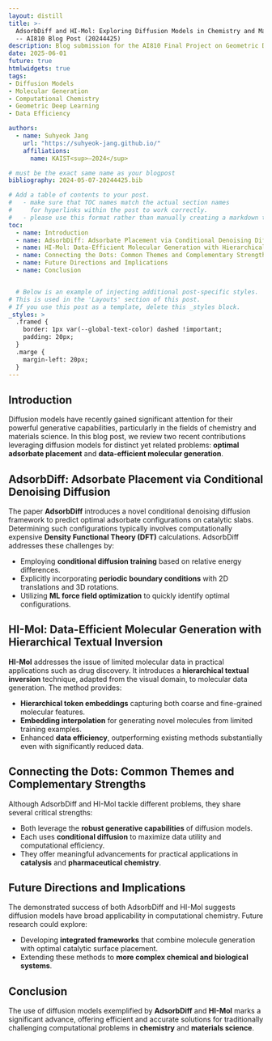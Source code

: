 ```yaml
---
layout: distill
title: >-
  AdsorbDiff and HI-Mol: Exploring Diffusion Models in Chemistry and Material Science 
  -- AI810 Blog Post (20244425)
description: Blog submission for the AI810 Final Project on Geometric Deep Learning
date: 2025-06-01
future: true
htmlwidgets: true
tags:
- Diffusion Models  
- Molecular Generation  
- Computational Chemistry  
- Geometric Deep Learning  
- Data Efficiency

authors:
  - name: Suhyeok Jang
    url: "https://suhyeok-jang.github.io/"
    affiliations:
      name: KAIST<sup>–2024</sup>

# must be the exact same name as your blogpost
bibliography: 2024-05-07-20244425.bib  

# Add a table of contents to your post.
#   - make sure that TOC names match the actual section names
#     for hyperlinks within the post to work correctly. 
#   - please use this format rather than manually creating a markdown table of contents.
toc:
  - name: Introduction
  - name: AdsorbDiff: Adsorbate Placement via Conditional Denoising Diffusion
  - name: HI-Mol: Data-Efficient Molecular Generation with Hierarchical Textual Inversion
  - name: Connecting the Dots: Common Themes and Complementary Strengths
  - name: Future Directions and Implications
  - name: Conclusion


  # Below is an example of injecting additional post-specific styles.
# This is used in the 'Layouts' section of this post.
# If you use this post as a template, delete this _styles block.
_styles: >
  .framed {
    border: 1px var(--global-text-color) dashed !important;
    padding: 20px;
  }
  .marge {
    margin-left: 20px;
  }
---
```


## Introduction

Diffusion models have recently gained significant attention for their powerful generative capabilities, particularly in the fields of chemistry and materials science. In this blog post, we review two recent contributions leveraging diffusion models for distinct yet related problems: **optimal adsorbate placement** and **data-efficient molecular generation**.

## AdsorbDiff: Adsorbate Placement via Conditional Denoising Diffusion


The paper **AdsorbDiff** introduces a novel conditional denoising diffusion framework to predict optimal adsorbate configurations on catalytic slabs. Determining such configurations typically involves computationally expensive **Density Functional Theory (DFT)** calculations. AdsorbDiff addresses these challenges by:

- Employing **conditional diffusion training** based on relative energy differences.
- Explicitly incorporating **periodic boundary conditions** with 2D translations and 3D rotations.
- Utilizing **ML force field optimization** to quickly identify optimal configurations.

## HI-Mol: Data-Efficient Molecular Generation with Hierarchical Textual Inversion


**HI-Mol** addresses the issue of limited molecular data in practical applications such as drug discovery. It introduces a **hierarchical textual inversion** technique, adapted from the visual domain, to molecular data generation. The method provides:

- **Hierarchical token embeddings** capturing both coarse and fine-grained molecular features.
- **Embedding interpolation** for generating novel molecules from limited training examples.
- Enhanced **data efficiency**, outperforming existing methods substantially even with significantly reduced data.


## Connecting the Dots: Common Themes and Complementary Strengths

Although AdsorbDiff and HI-Mol tackle different problems, they share several critical strengths:

- Both leverage the **robust generative capabilities** of diffusion models.
- Each uses **conditional diffusion** to maximize data utility and computational efficiency.
- They offer meaningful advancements for practical applications in **catalysis** and **pharmaceutical chemistry**.

## Future Directions and Implications

The demonstrated success of both AdsorbDiff and HI-Mol suggests diffusion models have broad applicability in computational chemistry. Future research could explore:

- Developing **integrated frameworks** that combine molecule generation with optimal catalytic surface placement.
- Extending these methods to **more complex chemical and biological systems**.

## Conclusion

The use of diffusion models exemplified by **AdsorbDiff** and **HI-Mol** marks a significant advance, offering efficient and accurate solutions for traditionally challenging computational problems in **chemistry** and **materials science**.


